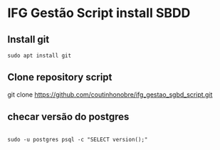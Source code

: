 # IFG Gestão Script install SBDD

## Install git
<code>sudo apt install git</code>

## Clone repository script
git clone https://github.com/coutinhonobre/ifg_gestao_sgbd_script.git

## checar versão do postgres
<code>
sudo -u postgres psql -c "SELECT version();"
</code>

